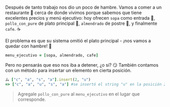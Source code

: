 Después de tanto trabajo nos dio un poco de hambre. Vamos a comer a un restaurante :fork_and_knife: cerca de donde vivimos porque sabemos que tiene excelentes precios y menú ejecutivo: hoy ofrecen `sopa` como entrada :stew:, `pollo_con_pure` de plato principal :poultry_leg:, `almendrado` de postre :ice_cream:, y finalmente `cafe`. :coffee:

El problema es que su sistema omitió el plato principal - ¡nos vamos a quedar con hambre! :triumph:

```ruby
menu_ejecutivo = [sopa, almendrado, cafe]
```

Pero no pensarás que eso nos iba a detener, ¿o sí? :smirk: También contamos con un método para insertar un elemento en cierta posición.

```ruby
ム ["c", "a", "s", "a"].insert(2, "u")
=> ["c", "a", "u", "s", "a"] #se insertó el string "u" en la posición 2
```
> Agregale `pollo_con_pure` al `menu_ejecutivo` en el lugar que corresponde.
